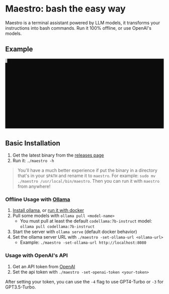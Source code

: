 # Maestro: bash the easy way

Maestro is a terminal assistant powered by LLM models, it transforms your instructions into bash commands. Run it 100% offline, or use OpenAI's models.

## Example

![](maestro.svg)

## Basic Installation

1. Get the latest binary from the [releases page](https://github.com/pluja/maestro/releases)
2. Run it: `./maestro -h`

> You'll have a much better experience if put the binary in a directory that's in your `$PATH` and rename it to `maestro`. For example: `sudo mv ./maestro /usr/local/bin/maestro`. Then you can run it with `maestro` from anywhere!

### Offline Usage with [Ollama](https://ollama.ai)

1. [Install ollama](https://ollama.ai/download), or [run it with docker](https://hub.docker.com/r/ollama/ollama)
2. Pull some models with `ollama pull <model-name>`
    - You must pull at least the default `codellama:7b-instruct` model: `ollama pull codellama:7b-instruct`
3. Start the server with `ollama serve` (default docker behavior)
4. Set the ollama server URL with `./maestro -set-ollama-url <ollama-url>`
   - Example: `./maestro -set-ollama-url http://localhost:8080`

### Usage with OpenAI's API

1. Get an API token from [OpenAI](https://platform.openai.com/)
2. Set the api token with `./maestro -set-openai-token <your-token>`

After setting your token, you can use the `-4` flag to use GPT4-Turbo or `-3` for GPT3.5-Turbo.